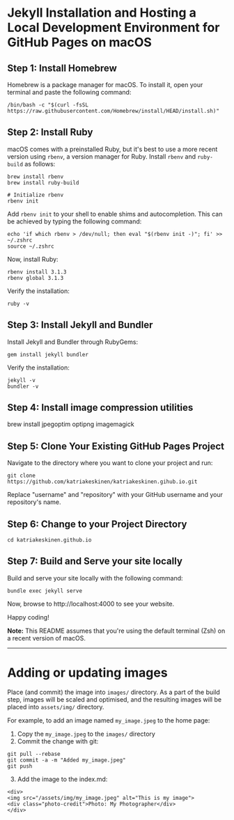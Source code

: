 # Jekyll Installation and Hosting a Local Development Environment for GitHub Pages on macOS

## Step 1: Install Homebrew

Homebrew is a package manager for macOS. To install it, open your terminal and paste the following command:

```
/bin/bash -c "$(curl -fsSL https://raw.githubusercontent.com/Homebrew/install/HEAD/install.sh)"
```

## Step 2: Install Ruby

macOS comes with a preinstalled Ruby, but it's best to use a more recent version using `rbenv`, a version manager for Ruby. Install `rbenv` and `ruby-build` as follows:

```
brew install rbenv
brew install ruby-build

# Initialize rbenv
rbenv init
```

Add `rbenv init` to your shell to enable shims and autocompletion. This can be achieved by typing the following command:

```
echo 'if which rbenv > /dev/null; then eval "$(rbenv init -)"; fi' >> ~/.zshrc
source ~/.zshrc
```

Now, install Ruby:

```
rbenv install 3.1.3
rbenv global 3.1.3
```

Verify the installation:

```
ruby -v
```

## Step 3: Install Jekyll and Bundler

Install Jekyll and Bundler through RubyGems:

```
gem install jekyll bundler
```

Verify the installation:

```
jekyll -v
bundler -v
```

## Step 4: Install image compression utilities

brew install jpegoptim optipng imagemagick

## Step 5: Clone Your Existing GitHub Pages Project

Navigate to the directory where you want to clone your project and run:

```
git clone https://github.com/katriakeskinen/katriakeskinen.gihub.io.git
```

Replace "username" and "repository" with your GitHub username and your repository's name.

## Step 6: Change to your Project Directory

```
cd katriakeskinen.github.io
```

## Step 7: Build and Serve your site locally

Build and serve your site locally with the following command:

```
bundle exec jekyll serve
```

Now, browse to http://localhost:4000 to see your website.

Happy coding!

**Note:** This README assumes that you're using the default terminal (Zsh) on a recent version of macOS.


------------------------

# Adding or updating images

Place (and commit) the image into `images/` directory. As a part of the build step, images will be scaled and optimised, and the resulting images will be placed into `assets/img/` directory.

For example, to add an image named `my_image.jpeg` to the home page:

1. Copy the `my_image.jpeg` to the `images/` directory
2. Commit the change with git:
```
git pull --rebase
git commit -a -m "Added my_image.jpeg"
git push
```
3. Add the image to the index.md:
```
<div>
<img src="/assets/img/my_image.jpeg" alt="This is my image">
<div class="photo-credit">Photo: My Photographer</div>
</div>
```